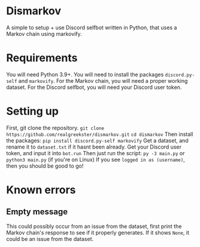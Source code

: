 # Dismarkov
A simple to setup + use Discord selfbot written in Python, that uses a Markov chain using markovify.
# Requirements
You will need Python 3.9+.
You will need to install the packages `discord.py-self` and `markovify`.
For the Markov chain, you will need a proper working dataset.
For the Discord selfbot, you will need your Discord user token.
# Setting up
First, git clone the repository.
`git clone https://github.com/realgreekster/dismarkov.git`
`cd dismarkov`
Then install the packages:
`pip install discord.py-self markovify`
Get a dataset, and rename it to `dataset.txt` if it hasnt been already.
Get your Discord user token, and input it into `bot.run`
Then just run the script:
`py -3 main.py` or `python3 main.py` (if you're on Linux)
If you see `logged in as (username)`, then you should be good to go!
# Known errors
## Empty message
This could possibly occur from an issue from the dataset, first print the Markov chain's response to see if it properly generates.
If it shows `None`, it could be an issue from the dataset.
